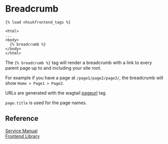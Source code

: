 # Breadcrumb

```django
{% load nhsukfrontend_tags %}

<html>
...
<body>
  {% breadcrumb %}
</body>
</html>
```

The `{% breadcrumb %}` tag will render a breadcrumb with a link to every parent
page up to and including your site root.

For example if you have a page at `/page1/page2/page3/`, the breadcrumb will
show `Home > Page1 > Page2`.

URLs are generated with the wagtail [pageurl](http://docs.wagtail.io/en/v2.0/topics/writing_templates.html#pageurl)
tag.

`page.title` is used for the page names.

## Reference

[Service Manual](https://beta.nhs.uk/service-manual/styles-components-patterns/back-link)  
[Frontend Library](https://github.com/nhsuk/nhsuk-frontend/tree/master/packages/components/back-link)
